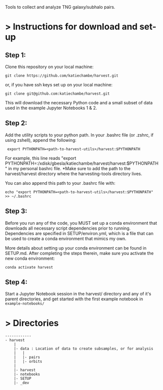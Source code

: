 Tools to collect and analyze TNG galaxy/subhalo pairs. 

# > Instructions for download and set-up

Step 1:
-------
Clone this repository on your local machine:

```git clone https://github.com/katiechambe/harvest.git```

or, if you have ssh keys set up on your local machine:

```git clone git@github.com:katiechambe/harvest.git```

This will download the necessary Python code and a small subset of data 
used in the example Jupyter Notebooks 1 & 2.

Step 2:
-------
Add the utility scripts to your python path. In your .bashrc file (or .zshrc, if using zshell),
append the following:

``` export PYTHONPATH=<path-to-harvest-utils>/harvest:$PYTHONPATH```

For example, this line reads "export PYTHONPATH=:/xdisk/gbesla/katiechambe/harvest/harvest:$PYTHONPATH" 
in my personal bashrc file. *Make sure to add the path to the harvest/harvest directory where the harvesting-tools directory lives. 


You can also append this path to your .bashrc file with:

```echo "export PYTHONPATH=<path-to-harvest-utils>/harvest:$PYTHONPATH" >> ~/.bashrc```

Step 3:
-------
Before you run any of the code, you MUST set up a conda environment that 
downloads all necessary script dependencies prior to running. 
Dependencies are specified in SETUP/environ.yml, which is a file that can be used 
to create a conda environment that mimics my own. 

More details about setting up your conda environment can be found in SETUP.md. 
After completing the steps therein, make sure you activate the new conda environment:

```conda activate harvest```

Step 4:
-------
Start a Jupyter Notebook session in the harvest/ directory and any of it's parent directories, and get started with the first example notebook in ```example-notebooks/``` 

# > Directories
```
------------
- harvest
    |
    |- data : Location of data to create subsamples, or for analysis
    |   | 
    |   |- pairs
    |   |- orbits
    |
    |- harvest
    |- notebooks
    |- SETUP
    |- _dev
```
